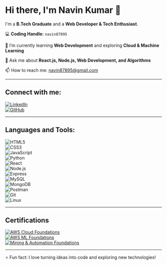 # Hi there, I'm Navin Kumar 👋

I'm a **B.Tech Graduate** and a **Web Developer & Tech Enthusiast**.  

💻 **Coding Handle:** `navin87895`  

🌱 I’m currently learning **Web Development** and exploring **Cloud & Machine Learning**  

💬 Ask me about **React.js, Node.js, Web Development, and Algorithms**  

📫 How to reach me: [navin87895@gmail.com](mailto:navin87895@gmail.com)  

---

## Connect with me:  
[![LinkedIn](https://img.shields.io/badge/-LinkedIn-0077B5?style=flat&logo=linkedin&logoColor=fff)](https://www.linkedin.com/in/navin-kumar-b92434231)  
[![GitHub](https://img.shields.io/badge/-GitHub-181717?style=flat&logo=github&logoColor=fff)](https://github.com/navin87895)  

---

## Languages and Tools:  
![HTML5](https://img.shields.io/badge/-HTML5-E34F26?style=flat&logo=html5&logoColor=fff)  
![CSS3](https://img.shields.io/badge/-CSS3-1572B6?style=flat&logo=css3)  
![JavaScript](https://img.shields.io/badge/-JavaScript-F7DF1E?style=flat&logo=javascript&logoColor=000)  
![Python](https://img.shields.io/badge/-Python-3776AB?style=flat&logo=python)  
![React](https://img.shields.io/badge/-React-61DAFB?style=flat&logo=react&logoColor=000)  
![Node.js](https://img.shields.io/badge/-Node.js-339933?style=flat&logo=node.js&logoColor=fff)  
![Express](https://img.shields.io/badge/-Express-000000?style=flat&logo=express)  
![MySQL](https://img.shields.io/badge/-MySQL-4479A1?style=flat&logo=mysql&logoColor=fff)  
![MongoDB](https://img.shields.io/badge/-MongoDB-47A248?style=flat&logo=mongodb&logoColor=fff)  
![Postman](https://img.shields.io/badge/-Postman-FF6C37?style=flat&logo=postman&logoColor=fff)  
![Git](https://img.shields.io/badge/-Git-F05032?style=flat&logo=git&logoColor=fff)  
![Linux](https://img.shields.io/badge/-Linux-FCC624?style=flat&logo=linux&logoColor=000)  


---

## Certifications

[![AWS Cloud Foundations](https://img.shields.io/badge/-AWS%20Cloud%20Foundations-FF9900?style=flat&logo=amazon-aws&logoColor=fff)](https://aws.amazon.com/training/)  
[![AWS ML Foundations](https://img.shields.io/badge/-AWS%20ML%20Foundations-FF9900?style=flat&logo=amazon-aws&logoColor=fff)](https://aws.amazon.com/training/)  
[![Mining & Automation Foundations](https://img.shields.io/badge/-Celonis-0072C6?style=flat&logo=celonis&logoColor=fff)](https://www.celonis.com/)  

---

⭐ Fun fact: I love turning ideas into code and exploring new technologies!
